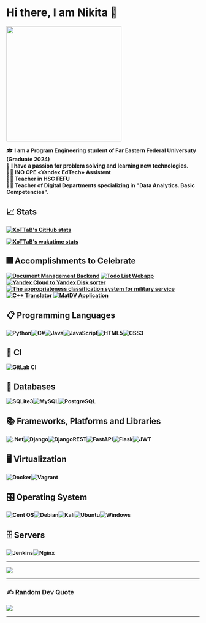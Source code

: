 <h1>Hi there, I am Nikita 👋</h1>
<div id="header">
  <img src = "https://media.giphy.com/media/v1.Y2lkPTc5MGI3NjExbGJ4b3ltOGY1aHkxem0xcG1wdjE1Nm9saHFwZng0amQ4NHJxaDkyZCZlcD12MV9pbnRlcm5hbF9naWZfYnlfaWQmY3Q9Zw/unxCGmTuBvwo2djRLA/giphy.gif" width="300"/>

🎓 <b>I am a Program Engineering student of Far Eastern Federal Universuty (Graduate 2024)<br>
🧠 I have a passion for problem solving and learning new technologies.<br>
👨‍🏫 INO СPE «Yandex EdTech» Assistent <br>
👨‍🏫 Teacher in HSC FEFU<br>
👨‍🏫 Teacher of Digital Departments specializing in "Data Analytics. Basic Competencies".<br>

## 📈 Stats

[![XoTTaB's GitHub stats](https://github-readme-stats.vercel.app/api?username=xottab-ops&show_icons=true&theme=radical)](https://github.com/xottab-ops)

[![XoTTaB's wakatime stats](https://github-readme-stats.vercel.app/api/wakatime?username=XoTTaBCH&theme=radical)](https://wakatime.com/@XoTTaBCH)

## 🎆 Accomplishments to Celebrate

[![Document Management Backend](https://github-readme-stats.vercel.app/api/pin/?username=xottab-ops&repo=document-management-backend&theme=radical)](https://github.com/jassik23/document-management-backend)
[![Todo List Webapp](https://github-readme-stats.vercel.app/api/pin/?username=xottab-ops&repo=todo-list-webapp&theme=radical)](https://github.com/xottab-ops/todo-list-webapp)
[![Yandex Cloud to Yandex Disk sorter](https://github-readme-stats.vercel.app/api/pin/?username=xottab-ops&repo=yc-to-yd-sorter&theme=radical)](https://github.com/xottab-ops/yc-to-yd-sorter)
[![The appropriateness classification system for military service](https://github-readme-stats.vercel.app/api/pin/?username=xottab-ops&repo=the-appropriateness-classification-system-for-military-service&theme=radical)](https://github.com/xottab-ops/the-appropriateness-classification-system-for-military-service)
[![C++ Translator](https://github-readme-stats.vercel.app/api/pin/?username=theApsil&repo=Cpp-translator&theme=radical)](https://github.com/theApsil/Cpp-translator)
[![MatDV Application](https://github-readme-stats.vercel.app/api/pin/?username=flouressaint&repo=matdv-app&theme=radical)](https://github.com/flouressaint/matdv-app)


## 📋 Programming Languages
![Python](https://img.shields.io/badge/python-3670A0?style=for-the-badge&logo=python&logoColor=ffdd54)![C#](https://img.shields.io/badge/c%23-%23239120.svg?style=for-the-badge&logo=csharp&logoColor=white)![Java](https://img.shields.io/badge/java-%23ED8B00.svg?style=for-the-badge&logo=openjdk&logoColor=white)![JavaScript](https://img.shields.io/badge/javascript-%23323330.svg?style=for-the-badge&logo=javascript&logoColor=%23F7DF1E)![HTML5](https://img.shields.io/badge/html5-%23E34F26.svg?style=for-the-badge&logo=html5&logoColor=white)![CSS3](https://img.shields.io/badge/css3-%231572B6.svg?style=for-the-badge&logo=css3&logoColor=white)

## 🔬 CI
![GitLab CI](https://img.shields.io/badge/gitlab%20ci-%23181717.svg?style=for-the-badge&logo=gitlab&logoColor=white)

## 💾 Databases
![SQLite3](https://img.shields.io/badge/sqlite3-%2314354C.svg?style=for-the-badge&logo=sqlite&logoColor=white)![MySQL](https://img.shields.io/badge/mysql-%234ea94b.svg?style=for-the-badge&logo=mysql&logoColor=white)![PostgreSQL](https://img.shields.io/badge/postgresql-%231572B6.svg?style=for-the-badge&logo=postgresql&logoColor=white)

## 📚 Frameworks, Platforms and Libraries
![.Net](https://img.shields.io/badge/.NET-5C2D91?style=for-the-badge&logo=.net&logoColor=white)![Django](https://img.shields.io/badge/django-%23092E20.svg?style=for-the-badge&logo=django&logoColor=white)![DjangoREST](https://img.shields.io/badge/DJANGO-REST-ff1709?style=for-the-badge&logo=django&logoColor=white&color=ff1709&labelColor=gray)![FastAPI](https://img.shields.io/badge/FastAPI-005571?style=for-the-badge&logo=fastapi)![Flask](https://img.shields.io/badge/flask-%23000.svg?style=for-the-badge&logo=flask&logoColor=white)![JWT](https://img.shields.io/badge/JWT-black?style=for-the-badge&logo=JSON%20web%20tokens)

## 🖥️ Virtualization
![Docker](https://img.shields.io/badge/docker-%230072C6.svg?style=for-the-badge&logo=docker&logoColor=%2361DAFB)![Vagrant](https://img.shields.io/badge/vagrant-%231563FF.svg?style=for-the-badge&logo=vagrant&logoColor=white)

## 🎛️ Operating System
![Cent OS](https://img.shields.io/badge/cent%20os-002260?style=for-the-badge&logo=centos&logoColor=F0F0F0)![Debian](https://img.shields.io/badge/Debian-D70A53?style=for-the-badge&logo=debian&logoColor=white)![Kali](https://img.shields.io/badge/Kali-268BEE?style=for-the-badge&logo=kalilinux&logoColor=white)![Ubuntu](https://img.shields.io/badge/Ubuntu-E95420?style=for-the-badge&logo=ubuntu&logoColor=white)![Windows](https://img.shields.io/badge/Windows-0078D6?style=for-the-badge&logo=windows&logoColor=white)

## 🗄️ Servers
![Jenkins](https://img.shields.io/badge/jenkins-%232C5263.svg?style=for-the-badge&logo=jenkins&logoColor=white)![Nginx](https://img.shields.io/badge/nginx-%23009639.svg?style=for-the-badge&logo=nginx&logoColor=white)


---
[![](https://visitcount.itsvg.in/api?id=jassik23&icon=2&color=11)](https://visitcount.itsvg.in)

---

### ✍️ Random Dev Quote

![](https://quotes-github-readme.vercel.app/api?type=horizontal&theme=dark)

---
